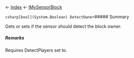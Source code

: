 ← [Index](Api-Index) ← [IMySensorBlock](Sandbox.ModAPI.Ingame.IMySensorBlock)

```csharp[bool](System.Boolean) DetectOwner```##### Summary

Gets or sets if the sensor should detect the block owner.

##### Remarks

Requires DetectPlayers set to.

